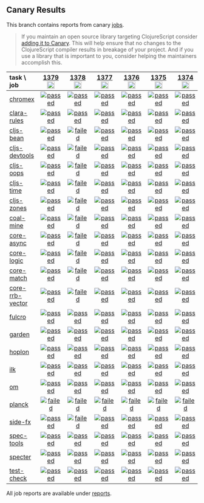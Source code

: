 ## Canary Results

This branch contains reports from canary [jobs](https://github.com/cljs-oss/canary/tree/jobs).

> If you maintain an open source library targeting ClojureScript consider [adding it to Canary](https://github.com/cljs-oss/canary/tree/master#how-to-participate). This will help ensure that no changes to the ClojureScript compiler results in breakage of your project. And if you use a library that is important to you, consider helping the maintainers accomplish this.

[//]: # (begin_overview_table)

| task \ job | <a href="reports/2020/04/19/job-001379-1.10.731-e6613142" title="job #1379&#xA;&#xA;job&#xA;&#xA;requested by BinaryAge Bot (@babot) on 2020-04-19T11:04:07Z">1379<br/><img width=20 height=20 src="https://avatars0.githubusercontent.com/u/1476765?v=4&s=60"></a> | <a href="reports/2020/04/18/job-001378-1.10.731-e6613142" title="job #1378&#xA;&#xA;job&#xA;&#xA;requested by BinaryAge Bot (@babot) on 2020-04-18T11:02:06Z">1378<br/><img width=20 height=20 src="https://avatars0.githubusercontent.com/u/1476765?v=4&s=60"></a> | <a href="reports/2020/04/17/job-001377-1.10.731-e6613142" title="job #1377&#xA;&#xA;job&#xA;&#xA;requested by BinaryAge Bot (@babot) on 2020-04-17T11:02:28Z">1377<br/><img width=20 height=20 src="https://avatars0.githubusercontent.com/u/1476765?v=4&s=60"></a> | <a href="reports/2020/04/16/job-001376-1.10.731-e6613142" title="job #1376&#xA;&#xA;job&#xA;&#xA;requested by BinaryAge Bot (@babot) on 2020-04-16T11:02:14Z">1376<br/><img width=20 height=20 src="https://avatars0.githubusercontent.com/u/1476765?v=4&s=60"></a> | <a href="reports/2020/04/15/job-001375-1.10.731-e6613142" title="job #1375&#xA;&#xA;job&#xA;&#xA;requested by BinaryAge Bot (@babot) on 2020-04-15T11:03:26Z">1375<br/><img width=20 height=20 src="https://avatars0.githubusercontent.com/u/1476765?v=4&s=60"></a> | <a href="reports/2020/04/14/job-001374-1.10.729-8db5b768" title="job #1374&#xA;&#xA;job&#xA;&#xA;requested by BinaryAge Bot (@babot) on 2020-04-14T11:02:18Z">1374<br/><img width=20 height=20 src="https://avatars0.githubusercontent.com/u/1476765?v=4&s=60"></a> | <a href="reports/2020/04/13/job-001373-1.10.721-f83b1f76" title="job #1373&#xA;&#xA;job&#xA;&#xA;requested by BinaryAge Bot (@babot) on 2020-04-13T11:02:18Z">1373<br/><img width=20 height=20 src="https://avatars0.githubusercontent.com/u/1476765?v=4&s=60"></a> | <a href="reports/2020/04/12/job-001372-1.10.717-9e0a84e8" title="job #1372&#xA;&#xA;job&#xA;&#xA;requested by BinaryAge Bot (@babot) on 2020-04-12T11:02:35Z">1372<br/><img width=20 height=20 src="https://avatars0.githubusercontent.com/u/1476765?v=4&s=60"></a> | <a href="reports/2020/04/11/job-001371-1.10.702-8c7bc5e4" title="job #1371&#xA;&#xA;job&#xA;&#xA;requested by BinaryAge Bot (@babot) on 2020-04-11T11:02:31Z">1371<br/><img width=20 height=20 src="https://avatars0.githubusercontent.com/u/1476765?v=4&s=60"></a> | <a href="reports/2020/04/10/job-001370-1.10.685-5cd08b49" title="job #1370&#xA;&#xA;job&#xA;&#xA;requested by BinaryAge Bot (@babot) on 2020-04-10T11:02:27Z">1370<br/><img width=20 height=20 src="https://avatars0.githubusercontent.com/u/1476765?v=4&s=60"></a> |
| :--- | :---: | :---: | :---: | :---: | :---: | :---: | :---: | :---: | :---: | :---: |
| [chromex](https://github.com/binaryage/chromex) | <a href="reports/2020/04/19/job-001379-1.10.731-e6613142#-chromex"><img title="passed" src="http://box.binaryage.com/s-passed.svg"><a> | <a href="reports/2020/04/18/job-001378-1.10.731-e6613142#-chromex"><img title="passed" src="http://box.binaryage.com/s-passed.svg"><a> | <a href="reports/2020/04/17/job-001377-1.10.731-e6613142#-chromex"><img title="passed" src="http://box.binaryage.com/s-passed.svg"><a> | <a href="reports/2020/04/16/job-001376-1.10.731-e6613142#-chromex"><img title="passed" src="http://box.binaryage.com/s-passed.svg"><a> | <a href="reports/2020/04/15/job-001375-1.10.731-e6613142#-chromex"><img title="passed" src="http://box.binaryage.com/s-passed.svg"><a> | <a href="reports/2020/04/14/job-001374-1.10.729-8db5b768#-chromex"><img title="passed" src="http://box.binaryage.com/s-passed.svg"><a> | <a href="reports/2020/04/13/job-001373-1.10.721-f83b1f76#-chromex"><img title="passed" src="http://box.binaryage.com/s-passed.svg"><a> | <a href="reports/2020/04/12/job-001372-1.10.717-9e0a84e8#-chromex"><img title="passed" src="http://box.binaryage.com/s-passed.svg"><a> | <a href="reports/2020/04/11/job-001371-1.10.702-8c7bc5e4#-chromex"><img title="passed" src="http://box.binaryage.com/s-passed.svg"><a> | <a href="reports/2020/04/10/job-001370-1.10.685-5cd08b49#-chromex"><img title="passed" src="http://box.binaryage.com/s-passed.svg"><a> |
| [clara-rules](https://github.com/cerner/clara-rules) | <a href="reports/2020/04/19/job-001379-1.10.731-e6613142#-clara-rules"><img title="passed" src="http://box.binaryage.com/s-passed.svg"><a> | <a href="reports/2020/04/18/job-001378-1.10.731-e6613142#-clara-rules"><img title="passed" src="http://box.binaryage.com/s-passed.svg"><a> | <a href="reports/2020/04/17/job-001377-1.10.731-e6613142#-clara-rules"><img title="passed" src="http://box.binaryage.com/s-passed.svg"><a> | <a href="reports/2020/04/16/job-001376-1.10.731-e6613142#-clara-rules"><img title="passed" src="http://box.binaryage.com/s-passed.svg"><a> | <a href="reports/2020/04/15/job-001375-1.10.731-e6613142#-clara-rules"><img title="passed" src="http://box.binaryage.com/s-passed.svg"><a> | <a href="reports/2020/04/14/job-001374-1.10.729-8db5b768#-clara-rules"><img title="passed" src="http://box.binaryage.com/s-passed.svg"><a> | <a href="reports/2020/04/13/job-001373-1.10.721-f83b1f76#-clara-rules"><img title="passed" src="http://box.binaryage.com/s-passed.svg"><a> | <a href="reports/2020/04/12/job-001372-1.10.717-9e0a84e8#-clara-rules"><img title="passed" src="http://box.binaryage.com/s-passed.svg"><a> | <a href="reports/2020/04/11/job-001371-1.10.702-8c7bc5e4#-clara-rules"><img title="failed" src="http://box.binaryage.com/s-failed.svg"><a> | <a href="reports/2020/04/10/job-001370-1.10.685-5cd08b49#-clara-rules"><img title="passed" src="http://box.binaryage.com/s-passed.svg"><a> |
| [cljs-bean](https://github.com/mfikes/cljs-bean) | <a href="reports/2020/04/19/job-001379-1.10.731-e6613142#-cljs-bean"><img title="passed" src="http://box.binaryage.com/s-passed.svg"><a> | <a href="reports/2020/04/18/job-001378-1.10.731-e6613142#-cljs-bean"><img title="failed" src="http://box.binaryage.com/s-failed.svg"><a> | <a href="reports/2020/04/17/job-001377-1.10.731-e6613142#-cljs-bean"><img title="passed" src="http://box.binaryage.com/s-passed.svg"><a> | <a href="reports/2020/04/16/job-001376-1.10.731-e6613142#-cljs-bean"><img title="passed" src="http://box.binaryage.com/s-passed.svg"><a> | <a href="reports/2020/04/15/job-001375-1.10.731-e6613142#-cljs-bean"><img title="passed" src="http://box.binaryage.com/s-passed.svg"><a> | <a href="reports/2020/04/14/job-001374-1.10.729-8db5b768#-cljs-bean"><img title="passed" src="http://box.binaryage.com/s-passed.svg"><a> | <a href="reports/2020/04/13/job-001373-1.10.721-f83b1f76#-cljs-bean"><img title="passed" src="http://box.binaryage.com/s-passed.svg"><a> | <a href="reports/2020/04/12/job-001372-1.10.717-9e0a84e8#-cljs-bean"><img title="passed" src="http://box.binaryage.com/s-passed.svg"><a> | <a href="reports/2020/04/11/job-001371-1.10.702-8c7bc5e4#-cljs-bean"><img title="passed" src="http://box.binaryage.com/s-passed.svg"><a> | <a href="reports/2020/04/10/job-001370-1.10.685-5cd08b49#-cljs-bean"><img title="passed" src="http://box.binaryage.com/s-passed.svg"><a> |
| [cljs-devtools](https://github.com/binaryage/cljs-devtools) | <a href="reports/2020/04/19/job-001379-1.10.731-e6613142#-cljs-devtools"><img title="passed" src="http://box.binaryage.com/s-passed.svg"><a> | <a href="reports/2020/04/18/job-001378-1.10.731-e6613142#-cljs-devtools"><img title="failed" src="http://box.binaryage.com/s-failed.svg"><a> | <a href="reports/2020/04/17/job-001377-1.10.731-e6613142#-cljs-devtools"><img title="passed" src="http://box.binaryage.com/s-passed.svg"><a> | <a href="reports/2020/04/16/job-001376-1.10.731-e6613142#-cljs-devtools"><img title="passed" src="http://box.binaryage.com/s-passed.svg"><a> | <a href="reports/2020/04/15/job-001375-1.10.731-e6613142#-cljs-devtools"><img title="passed" src="http://box.binaryage.com/s-passed.svg"><a> | <a href="reports/2020/04/14/job-001374-1.10.729-8db5b768#-cljs-devtools"><img title="passed" src="http://box.binaryage.com/s-passed.svg"><a> | <a href="reports/2020/04/13/job-001373-1.10.721-f83b1f76#-cljs-devtools"><img title="passed" src="http://box.binaryage.com/s-passed.svg"><a> | <a href="reports/2020/04/12/job-001372-1.10.717-9e0a84e8#-cljs-devtools"><img title="passed" src="http://box.binaryage.com/s-passed.svg"><a> | <a href="reports/2020/04/11/job-001371-1.10.702-8c7bc5e4#-cljs-devtools"><img title="passed" src="http://box.binaryage.com/s-passed.svg"><a> | <a href="reports/2020/04/10/job-001370-1.10.685-5cd08b49#-cljs-devtools"><img title="passed" src="http://box.binaryage.com/s-passed.svg"><a> |
| [cljs-oops](https://github.com/binaryage/cljs-oops) | <a href="reports/2020/04/19/job-001379-1.10.731-e6613142#-cljs-oops"><img title="passed" src="http://box.binaryage.com/s-passed.svg"><a> | <a href="reports/2020/04/18/job-001378-1.10.731-e6613142#-cljs-oops"><img title="failed" src="http://box.binaryage.com/s-failed.svg"><a> | <a href="reports/2020/04/17/job-001377-1.10.731-e6613142#-cljs-oops"><img title="passed" src="http://box.binaryage.com/s-passed.svg"><a> | <a href="reports/2020/04/16/job-001376-1.10.731-e6613142#-cljs-oops"><img title="passed" src="http://box.binaryage.com/s-passed.svg"><a> | <a href="reports/2020/04/15/job-001375-1.10.731-e6613142#-cljs-oops"><img title="passed" src="http://box.binaryage.com/s-passed.svg"><a> | <a href="reports/2020/04/14/job-001374-1.10.729-8db5b768#-cljs-oops"><img title="passed" src="http://box.binaryage.com/s-passed.svg"><a> | <a href="reports/2020/04/13/job-001373-1.10.721-f83b1f76#-cljs-oops"><img title="passed" src="http://box.binaryage.com/s-passed.svg"><a> | <a href="reports/2020/04/12/job-001372-1.10.717-9e0a84e8#-cljs-oops"><img title="passed" src="http://box.binaryage.com/s-passed.svg"><a> | <a href="reports/2020/04/11/job-001371-1.10.702-8c7bc5e4#-cljs-oops"><img title="passed" src="http://box.binaryage.com/s-passed.svg"><a> | <a href="reports/2020/04/10/job-001370-1.10.685-5cd08b49#-cljs-oops"><img title="passed" src="http://box.binaryage.com/s-passed.svg"><a> |
| [cljs-time](https://github.com/andrewmcveigh/cljs-time) | <a href="reports/2020/04/19/job-001379-1.10.731-e6613142#-cljs-time"><img title="passed" src="http://box.binaryage.com/s-passed.svg"><a> | <a href="reports/2020/04/18/job-001378-1.10.731-e6613142#-cljs-time"><img title="failed" src="http://box.binaryage.com/s-failed.svg"><a> | <a href="reports/2020/04/17/job-001377-1.10.731-e6613142#-cljs-time"><img title="passed" src="http://box.binaryage.com/s-passed.svg"><a> | <a href="reports/2020/04/16/job-001376-1.10.731-e6613142#-cljs-time"><img title="passed" src="http://box.binaryage.com/s-passed.svg"><a> | <a href="reports/2020/04/15/job-001375-1.10.731-e6613142#-cljs-time"><img title="passed" src="http://box.binaryage.com/s-passed.svg"><a> | <a href="reports/2020/04/14/job-001374-1.10.729-8db5b768#-cljs-time"><img title="passed" src="http://box.binaryage.com/s-passed.svg"><a> | <a href="reports/2020/04/13/job-001373-1.10.721-f83b1f76#-cljs-time"><img title="passed" src="http://box.binaryage.com/s-passed.svg"><a> | <a href="reports/2020/04/12/job-001372-1.10.717-9e0a84e8#-cljs-time"><img title="passed" src="http://box.binaryage.com/s-passed.svg"><a> | <a href="reports/2020/04/11/job-001371-1.10.702-8c7bc5e4#-cljs-time"><img title="passed" src="http://box.binaryage.com/s-passed.svg"><a> | <a href="reports/2020/04/10/job-001370-1.10.685-5cd08b49#-cljs-time"><img title="passed" src="http://box.binaryage.com/s-passed.svg"><a> |
| [cljs-zones](https://github.com/binaryage/cljs-zones) | <a href="reports/2020/04/19/job-001379-1.10.731-e6613142#-cljs-zones"><img title="passed" src="http://box.binaryage.com/s-passed.svg"><a> | <a href="reports/2020/04/18/job-001378-1.10.731-e6613142#-cljs-zones"><img title="failed" src="http://box.binaryage.com/s-failed.svg"><a> | <a href="reports/2020/04/17/job-001377-1.10.731-e6613142#-cljs-zones"><img title="passed" src="http://box.binaryage.com/s-passed.svg"><a> | <a href="reports/2020/04/16/job-001376-1.10.731-e6613142#-cljs-zones"><img title="passed" src="http://box.binaryage.com/s-passed.svg"><a> | <a href="reports/2020/04/15/job-001375-1.10.731-e6613142#-cljs-zones"><img title="passed" src="http://box.binaryage.com/s-passed.svg"><a> | <a href="reports/2020/04/14/job-001374-1.10.729-8db5b768#-cljs-zones"><img title="passed" src="http://box.binaryage.com/s-passed.svg"><a> | <a href="reports/2020/04/13/job-001373-1.10.721-f83b1f76#-cljs-zones"><img title="passed" src="http://box.binaryage.com/s-passed.svg"><a> | <a href="reports/2020/04/12/job-001372-1.10.717-9e0a84e8#-cljs-zones"><img title="passed" src="http://box.binaryage.com/s-passed.svg"><a> | <a href="reports/2020/04/11/job-001371-1.10.702-8c7bc5e4#-cljs-zones"><img title="failed" src="http://box.binaryage.com/s-failed.svg"><a> | <a href="reports/2020/04/10/job-001370-1.10.685-5cd08b49#-cljs-zones"><img title="passed" src="http://box.binaryage.com/s-passed.svg"><a> |
| [coal-mine](https://github.com/mfikes/coal-mine) | <a href="reports/2020/04/19/job-001379-1.10.731-e6613142#-coal-mine"><img title="passed" src="http://box.binaryage.com/s-passed.svg"><a> | <a href="reports/2020/04/18/job-001378-1.10.731-e6613142#-coal-mine"><img title="failed" src="http://box.binaryage.com/s-failed.svg"><a> | <a href="reports/2020/04/17/job-001377-1.10.731-e6613142#-coal-mine"><img title="passed" src="http://box.binaryage.com/s-passed.svg"><a> | <a href="reports/2020/04/16/job-001376-1.10.731-e6613142#-coal-mine"><img title="passed" src="http://box.binaryage.com/s-passed.svg"><a> | <a href="reports/2020/04/15/job-001375-1.10.731-e6613142#-coal-mine"><img title="passed" src="http://box.binaryage.com/s-passed.svg"><a> | <a href="reports/2020/04/14/job-001374-1.10.729-8db5b768#-coal-mine"><img title="passed" src="http://box.binaryage.com/s-passed.svg"><a> | <a href="reports/2020/04/13/job-001373-1.10.721-f83b1f76#-coal-mine"><img title="passed" src="http://box.binaryage.com/s-passed.svg"><a> | <a href="reports/2020/04/12/job-001372-1.10.717-9e0a84e8#-coal-mine"><img title="passed" src="http://box.binaryage.com/s-passed.svg"><a> | <a href="reports/2020/04/11/job-001371-1.10.702-8c7bc5e4#-coal-mine"><img title="failed" src="http://box.binaryage.com/s-failed.svg"><a> | <a href="reports/2020/04/10/job-001370-1.10.685-5cd08b49#-coal-mine"><img title="passed" src="http://box.binaryage.com/s-passed.svg"><a> |
| [core-async](https://github.com/clojure/core.async) | <a href="reports/2020/04/19/job-001379-1.10.731-e6613142#-core-async"><img title="passed" src="http://box.binaryage.com/s-passed.svg"><a> | <a href="reports/2020/04/18/job-001378-1.10.731-e6613142#-core-async"><img title="failed" src="http://box.binaryage.com/s-failed.svg"><a> | <a href="reports/2020/04/17/job-001377-1.10.731-e6613142#-core-async"><img title="passed" src="http://box.binaryage.com/s-passed.svg"><a> | <a href="reports/2020/04/16/job-001376-1.10.731-e6613142#-core-async"><img title="passed" src="http://box.binaryage.com/s-passed.svg"><a> | <a href="reports/2020/04/15/job-001375-1.10.731-e6613142#-core-async"><img title="passed" src="http://box.binaryage.com/s-passed.svg"><a> | <a href="reports/2020/04/14/job-001374-1.10.729-8db5b768#-core-async"><img title="passed" src="http://box.binaryage.com/s-passed.svg"><a> | <a href="reports/2020/04/13/job-001373-1.10.721-f83b1f76#-core-async"><img title="passed" src="http://box.binaryage.com/s-passed.svg"><a> | <a href="reports/2020/04/12/job-001372-1.10.717-9e0a84e8#-core-async"><img title="passed" src="http://box.binaryage.com/s-passed.svg"><a> | <a href="reports/2020/04/11/job-001371-1.10.702-8c7bc5e4#-core-async"><img title="failed" src="http://box.binaryage.com/s-failed.svg"><a> | <a href="reports/2020/04/10/job-001370-1.10.685-5cd08b49#-core-async"><img title="passed" src="http://box.binaryage.com/s-passed.svg"><a> |
| [core-logic](https://github.com/clojure/core.logic) | <a href="reports/2020/04/19/job-001379-1.10.731-e6613142#-core-logic"><img title="passed" src="http://box.binaryage.com/s-passed.svg"><a> | <a href="reports/2020/04/18/job-001378-1.10.731-e6613142#-core-logic"><img title="failed" src="http://box.binaryage.com/s-failed.svg"><a> | <a href="reports/2020/04/17/job-001377-1.10.731-e6613142#-core-logic"><img title="passed" src="http://box.binaryage.com/s-passed.svg"><a> | <a href="reports/2020/04/16/job-001376-1.10.731-e6613142#-core-logic"><img title="passed" src="http://box.binaryage.com/s-passed.svg"><a> | <a href="reports/2020/04/15/job-001375-1.10.731-e6613142#-core-logic"><img title="passed" src="http://box.binaryage.com/s-passed.svg"><a> | <a href="reports/2020/04/14/job-001374-1.10.729-8db5b768#-core-logic"><img title="passed" src="http://box.binaryage.com/s-passed.svg"><a> | <a href="reports/2020/04/13/job-001373-1.10.721-f83b1f76#-core-logic"><img title="passed" src="http://box.binaryage.com/s-passed.svg"><a> | <a href="reports/2020/04/12/job-001372-1.10.717-9e0a84e8#-core-logic"><img title="passed" src="http://box.binaryage.com/s-passed.svg"><a> | <a href="reports/2020/04/11/job-001371-1.10.702-8c7bc5e4#-core-logic"><img title="passed" src="http://box.binaryage.com/s-passed.svg"><a> | <a href="reports/2020/04/10/job-001370-1.10.685-5cd08b49#-core-logic"><img title="passed" src="http://box.binaryage.com/s-passed.svg"><a> |
| [core-match](https://github.com/clojure/core.match) | <a href="reports/2020/04/19/job-001379-1.10.731-e6613142#-core-match"><img title="passed" src="http://box.binaryage.com/s-passed.svg"><a> | <a href="reports/2020/04/18/job-001378-1.10.731-e6613142#-core-match"><img title="failed" src="http://box.binaryage.com/s-failed.svg"><a> | <a href="reports/2020/04/17/job-001377-1.10.731-e6613142#-core-match"><img title="passed" src="http://box.binaryage.com/s-passed.svg"><a> | <a href="reports/2020/04/16/job-001376-1.10.731-e6613142#-core-match"><img title="passed" src="http://box.binaryage.com/s-passed.svg"><a> | <a href="reports/2020/04/15/job-001375-1.10.731-e6613142#-core-match"><img title="passed" src="http://box.binaryage.com/s-passed.svg"><a> | <a href="reports/2020/04/14/job-001374-1.10.729-8db5b768#-core-match"><img title="passed" src="http://box.binaryage.com/s-passed.svg"><a> | <a href="reports/2020/04/13/job-001373-1.10.721-f83b1f76#-core-match"><img title="passed" src="http://box.binaryage.com/s-passed.svg"><a> | <a href="reports/2020/04/12/job-001372-1.10.717-9e0a84e8#-core-match"><img title="passed" src="http://box.binaryage.com/s-passed.svg"><a> | <a href="reports/2020/04/11/job-001371-1.10.702-8c7bc5e4#-core-match"><img title="passed" src="http://box.binaryage.com/s-passed.svg"><a> | <a href="reports/2020/04/10/job-001370-1.10.685-5cd08b49#-core-match"><img title="passed" src="http://box.binaryage.com/s-passed.svg"><a> |
| [core-rrb-vector](https://github.com/clojure/core.rrb-vector) | <a href="reports/2020/04/19/job-001379-1.10.731-e6613142#-core-rrb-vector"><img title="passed" src="http://box.binaryage.com/s-passed.svg"><a> | <a href="reports/2020/04/18/job-001378-1.10.731-e6613142#-core-rrb-vector"><img title="failed" src="http://box.binaryage.com/s-failed.svg"><a> | <a href="reports/2020/04/17/job-001377-1.10.731-e6613142#-core-rrb-vector"><img title="passed" src="http://box.binaryage.com/s-passed.svg"><a> | <a href="reports/2020/04/16/job-001376-1.10.731-e6613142#-core-rrb-vector"><img title="passed" src="http://box.binaryage.com/s-passed.svg"><a> | <a href="reports/2020/04/15/job-001375-1.10.731-e6613142#-core-rrb-vector"><img title="passed" src="http://box.binaryage.com/s-passed.svg"><a> | <a href="reports/2020/04/14/job-001374-1.10.729-8db5b768#-core-rrb-vector"><img title="passed" src="http://box.binaryage.com/s-passed.svg"><a> | <a href="reports/2020/04/13/job-001373-1.10.721-f83b1f76#-core-rrb-vector"><img title="passed" src="http://box.binaryage.com/s-passed.svg"><a> | <a href="reports/2020/04/12/job-001372-1.10.717-9e0a84e8#-core-rrb-vector"><img title="passed" src="http://box.binaryage.com/s-passed.svg"><a> | <a href="reports/2020/04/11/job-001371-1.10.702-8c7bc5e4#-core-rrb-vector"><img title="passed" src="http://box.binaryage.com/s-passed.svg"><a> | <a href="reports/2020/04/10/job-001370-1.10.685-5cd08b49#-core-rrb-vector"><img title="passed" src="http://box.binaryage.com/s-passed.svg"><a> |
| [fulcro](https://github.com/fulcrologic/fulcro) | <a href="reports/2020/04/19/job-001379-1.10.731-e6613142#-fulcro"><img title="passed" src="http://box.binaryage.com/s-passed.svg"><a> | <a href="reports/2020/04/18/job-001378-1.10.731-e6613142#-fulcro"><img title="passed" src="http://box.binaryage.com/s-passed.svg"><a> | <a href="reports/2020/04/17/job-001377-1.10.731-e6613142#-fulcro"><img title="passed" src="http://box.binaryage.com/s-passed.svg"><a> | <a href="reports/2020/04/16/job-001376-1.10.731-e6613142#-fulcro"><img title="passed" src="http://box.binaryage.com/s-passed.svg"><a> | <a href="reports/2020/04/15/job-001375-1.10.731-e6613142#-fulcro"><img title="passed" src="http://box.binaryage.com/s-passed.svg"><a> | <a href="reports/2020/04/14/job-001374-1.10.729-8db5b768#-fulcro"><img title="passed" src="http://box.binaryage.com/s-passed.svg"><a> | <a href="reports/2020/04/13/job-001373-1.10.721-f83b1f76#-fulcro"><img title="passed" src="http://box.binaryage.com/s-passed.svg"><a> | <a href="reports/2020/04/12/job-001372-1.10.717-9e0a84e8#-fulcro"><img title="passed" src="http://box.binaryage.com/s-passed.svg"><a> | <a href="reports/2020/04/11/job-001371-1.10.702-8c7bc5e4#-fulcro"><img title="passed" src="http://box.binaryage.com/s-passed.svg"><a> | <a href="reports/2020/04/10/job-001370-1.10.685-5cd08b49#-fulcro"><img title="passed" src="http://box.binaryage.com/s-passed.svg"><a> |
| [garden](https://github.com/noprompt/garden) | <a href="reports/2020/04/19/job-001379-1.10.731-e6613142#-garden"><img title="passed" src="http://box.binaryage.com/s-passed.svg"><a> | <a href="reports/2020/04/18/job-001378-1.10.731-e6613142#-garden"><img title="passed" src="http://box.binaryage.com/s-passed.svg"><a> | <a href="reports/2020/04/17/job-001377-1.10.731-e6613142#-garden"><img title="passed" src="http://box.binaryage.com/s-passed.svg"><a> | <a href="reports/2020/04/16/job-001376-1.10.731-e6613142#-garden"><img title="passed" src="http://box.binaryage.com/s-passed.svg"><a> | <a href="reports/2020/04/15/job-001375-1.10.731-e6613142#-garden"><img title="passed" src="http://box.binaryage.com/s-passed.svg"><a> | <a href="reports/2020/04/14/job-001374-1.10.729-8db5b768#-garden"><img title="passed" src="http://box.binaryage.com/s-passed.svg"><a> | <a href="reports/2020/04/13/job-001373-1.10.721-f83b1f76#-garden"><img title="passed" src="http://box.binaryage.com/s-passed.svg"><a> | <a href="reports/2020/04/12/job-001372-1.10.717-9e0a84e8#-garden"><img title="passed" src="http://box.binaryage.com/s-passed.svg"><a> | <a href="reports/2020/04/11/job-001371-1.10.702-8c7bc5e4#-garden"><img title="passed" src="http://box.binaryage.com/s-passed.svg"><a> | <a href="reports/2020/04/10/job-001370-1.10.685-5cd08b49#-garden"><img title="passed" src="http://box.binaryage.com/s-passed.svg"><a> |
| [hoplon](https://github.com/hoplon/hoplon) | <a href="reports/2020/04/19/job-001379-1.10.731-e6613142#-hoplon"><img title="passed" src="http://box.binaryage.com/s-passed.svg"><a> | <a href="reports/2020/04/18/job-001378-1.10.731-e6613142#-hoplon"><img title="passed" src="http://box.binaryage.com/s-passed.svg"><a> | <a href="reports/2020/04/17/job-001377-1.10.731-e6613142#-hoplon"><img title="passed" src="http://box.binaryage.com/s-passed.svg"><a> | <a href="reports/2020/04/16/job-001376-1.10.731-e6613142#-hoplon"><img title="passed" src="http://box.binaryage.com/s-passed.svg"><a> | <a href="reports/2020/04/15/job-001375-1.10.731-e6613142#-hoplon"><img title="passed" src="http://box.binaryage.com/s-passed.svg"><a> | <a href="reports/2020/04/14/job-001374-1.10.729-8db5b768#-hoplon"><img title="passed" src="http://box.binaryage.com/s-passed.svg"><a> | <a href="reports/2020/04/13/job-001373-1.10.721-f83b1f76#-hoplon"><img title="passed" src="http://box.binaryage.com/s-passed.svg"><a> | <a href="reports/2020/04/12/job-001372-1.10.717-9e0a84e8#-hoplon"><img title="passed" src="http://box.binaryage.com/s-passed.svg"><a> | <a href="reports/2020/04/11/job-001371-1.10.702-8c7bc5e4#-hoplon"><img title="passed" src="http://box.binaryage.com/s-passed.svg"><a> | <a href="reports/2020/04/10/job-001370-1.10.685-5cd08b49#-hoplon"><img title="passed" src="http://box.binaryage.com/s-passed.svg"><a> |
| [ilk](https://github.com/mfikes/ilk) | <a href="reports/2020/04/19/job-001379-1.10.731-e6613142#-ilk"><img title="passed" src="http://box.binaryage.com/s-passed.svg"><a> | <a href="reports/2020/04/18/job-001378-1.10.731-e6613142#-ilk"><img title="passed" src="http://box.binaryage.com/s-passed.svg"><a> | <a href="reports/2020/04/17/job-001377-1.10.731-e6613142#-ilk"><img title="passed" src="http://box.binaryage.com/s-passed.svg"><a> | <a href="reports/2020/04/16/job-001376-1.10.731-e6613142#-ilk"><img title="passed" src="http://box.binaryage.com/s-passed.svg"><a> | <a href="reports/2020/04/15/job-001375-1.10.731-e6613142#-ilk"><img title="passed" src="http://box.binaryage.com/s-passed.svg"><a> | <a href="reports/2020/04/14/job-001374-1.10.729-8db5b768#-ilk"><img title="passed" src="http://box.binaryage.com/s-passed.svg"><a> | <a href="reports/2020/04/13/job-001373-1.10.721-f83b1f76#-ilk"><img title="passed" src="http://box.binaryage.com/s-passed.svg"><a> | <a href="reports/2020/04/12/job-001372-1.10.717-9e0a84e8#-ilk"><img title="passed" src="http://box.binaryage.com/s-passed.svg"><a> | <a href="reports/2020/04/11/job-001371-1.10.702-8c7bc5e4#-ilk"><img title="passed" src="http://box.binaryage.com/s-passed.svg"><a> | <a href="reports/2020/04/10/job-001370-1.10.685-5cd08b49#-ilk"><img title="passed" src="http://box.binaryage.com/s-passed.svg"><a> |
| [om](https://github.com/omcljs/om) | <a href="reports/2020/04/19/job-001379-1.10.731-e6613142#-om"><img title="passed" src="http://box.binaryage.com/s-passed.svg"><a> | <a href="reports/2020/04/18/job-001378-1.10.731-e6613142#-om"><img title="passed" src="http://box.binaryage.com/s-passed.svg"><a> | <a href="reports/2020/04/17/job-001377-1.10.731-e6613142#-om"><img title="passed" src="http://box.binaryage.com/s-passed.svg"><a> | <a href="reports/2020/04/16/job-001376-1.10.731-e6613142#-om"><img title="passed" src="http://box.binaryage.com/s-passed.svg"><a> | <a href="reports/2020/04/15/job-001375-1.10.731-e6613142#-om"><img title="passed" src="http://box.binaryage.com/s-passed.svg"><a> | <a href="reports/2020/04/14/job-001374-1.10.729-8db5b768#-om"><img title="passed" src="http://box.binaryage.com/s-passed.svg"><a> | <a href="reports/2020/04/13/job-001373-1.10.721-f83b1f76#-om"><img title="passed" src="http://box.binaryage.com/s-passed.svg"><a> | <a href="reports/2020/04/12/job-001372-1.10.717-9e0a84e8#-om"><img title="passed" src="http://box.binaryage.com/s-passed.svg"><a> | <a href="reports/2020/04/11/job-001371-1.10.702-8c7bc5e4#-om"><img title="failed" src="http://box.binaryage.com/s-failed.svg"><a> | <a href="reports/2020/04/10/job-001370-1.10.685-5cd08b49#-om"><img title="passed" src="http://box.binaryage.com/s-passed.svg"><a> |
| [planck](https://github.com/planck-repl/planck) | <a href="reports/2020/04/19/job-001379-1.10.731-e6613142#-planck"><img title="failed" src="http://box.binaryage.com/s-failed.svg"><a> | <a href="reports/2020/04/18/job-001378-1.10.731-e6613142#-planck"><img title="failed" src="http://box.binaryage.com/s-failed.svg"><a> | <a href="reports/2020/04/17/job-001377-1.10.731-e6613142#-planck"><img title="failed" src="http://box.binaryage.com/s-failed.svg"><a> | <a href="reports/2020/04/16/job-001376-1.10.731-e6613142#-planck"><img title="failed" src="http://box.binaryage.com/s-failed.svg"><a> | <a href="reports/2020/04/15/job-001375-1.10.731-e6613142#-planck"><img title="failed" src="http://box.binaryage.com/s-failed.svg"><a> | <a href="reports/2020/04/14/job-001374-1.10.729-8db5b768#-planck"><img title="failed" src="http://box.binaryage.com/s-failed.svg"><a> | <a href="reports/2020/04/13/job-001373-1.10.721-f83b1f76#-planck"><img title="failed" src="http://box.binaryage.com/s-failed.svg"><a> | <a href="reports/2020/04/12/job-001372-1.10.717-9e0a84e8#-planck"><img title="failed" src="http://box.binaryage.com/s-failed.svg"><a> | <a href="reports/2020/04/11/job-001371-1.10.702-8c7bc5e4#-planck"><img title="failed" src="http://box.binaryage.com/s-failed.svg"><a> | <a href="reports/2020/04/10/job-001370-1.10.685-5cd08b49#-planck"><img title="passed" src="http://box.binaryage.com/s-passed.svg"><a> |
| [side-fx](https://github.com/cljsrn/side-fx) | <a href="reports/2020/04/19/job-001379-1.10.731-e6613142#-side-fx"><img title="passed" src="http://box.binaryage.com/s-passed.svg"><a> | <a href="reports/2020/04/18/job-001378-1.10.731-e6613142#-side-fx"><img title="failed" src="http://box.binaryage.com/s-failed.svg"><a> | <a href="reports/2020/04/17/job-001377-1.10.731-e6613142#-side-fx"><img title="passed" src="http://box.binaryage.com/s-passed.svg"><a> | <a href="reports/2020/04/16/job-001376-1.10.731-e6613142#-side-fx"><img title="passed" src="http://box.binaryage.com/s-passed.svg"><a> | <a href="reports/2020/04/15/job-001375-1.10.731-e6613142#-side-fx"><img title="passed" src="http://box.binaryage.com/s-passed.svg"><a> | <a href="reports/2020/04/14/job-001374-1.10.729-8db5b768#-side-fx"><img title="passed" src="http://box.binaryage.com/s-passed.svg"><a> | <a href="reports/2020/04/13/job-001373-1.10.721-f83b1f76#-side-fx"><img title="passed" src="http://box.binaryage.com/s-passed.svg"><a> | <a href="reports/2020/04/12/job-001372-1.10.717-9e0a84e8#-side-fx"><img title="passed" src="http://box.binaryage.com/s-passed.svg"><a> | <a href="reports/2020/04/11/job-001371-1.10.702-8c7bc5e4#-side-fx"><img title="passed" src="http://box.binaryage.com/s-passed.svg"><a> | <a href="reports/2020/04/10/job-001370-1.10.685-5cd08b49#-side-fx"><img title="passed" src="http://box.binaryage.com/s-passed.svg"><a> |
| [spec-tools](https://github.com/metosin/spec-tools) | <a href="reports/2020/04/19/job-001379-1.10.731-e6613142#-spec-tools"><img title="passed" src="http://box.binaryage.com/s-passed.svg"><a> | <a href="reports/2020/04/18/job-001378-1.10.731-e6613142#-spec-tools"><img title="passed" src="http://box.binaryage.com/s-passed.svg"><a> | <a href="reports/2020/04/17/job-001377-1.10.731-e6613142#-spec-tools"><img title="passed" src="http://box.binaryage.com/s-passed.svg"><a> | <a href="reports/2020/04/16/job-001376-1.10.731-e6613142#-spec-tools"><img title="passed" src="http://box.binaryage.com/s-passed.svg"><a> | <a href="reports/2020/04/15/job-001375-1.10.731-e6613142#-spec-tools"><img title="passed" src="http://box.binaryage.com/s-passed.svg"><a> | <a href="reports/2020/04/14/job-001374-1.10.729-8db5b768#-spec-tools"><img title="passed" src="http://box.binaryage.com/s-passed.svg"><a> | <a href="reports/2020/04/13/job-001373-1.10.721-f83b1f76#-spec-tools"><img title="passed" src="http://box.binaryage.com/s-passed.svg"><a> | <a href="reports/2020/04/12/job-001372-1.10.717-9e0a84e8#-spec-tools"><img title="passed" src="http://box.binaryage.com/s-passed.svg"><a> | <a href="reports/2020/04/11/job-001371-1.10.702-8c7bc5e4#-spec-tools"><img title="passed" src="http://box.binaryage.com/s-passed.svg"><a> | <a href="reports/2020/04/10/job-001370-1.10.685-5cd08b49#-spec-tools"><img title="passed" src="http://box.binaryage.com/s-passed.svg"><a> |
| [specter](https://github.com/nathanmarz/specter) | <a href="reports/2020/04/19/job-001379-1.10.731-e6613142#-specter"><img title="passed" src="http://box.binaryage.com/s-passed.svg"><a> | <a href="reports/2020/04/18/job-001378-1.10.731-e6613142#-specter"><img title="passed" src="http://box.binaryage.com/s-passed.svg"><a> | <a href="reports/2020/04/17/job-001377-1.10.731-e6613142#-specter"><img title="passed" src="http://box.binaryage.com/s-passed.svg"><a> | <a href="reports/2020/04/16/job-001376-1.10.731-e6613142#-specter"><img title="passed" src="http://box.binaryage.com/s-passed.svg"><a> | <a href="reports/2020/04/15/job-001375-1.10.731-e6613142#-specter"><img title="passed" src="http://box.binaryage.com/s-passed.svg"><a> | <a href="reports/2020/04/14/job-001374-1.10.729-8db5b768#-specter"><img title="passed" src="http://box.binaryage.com/s-passed.svg"><a> | <a href="reports/2020/04/13/job-001373-1.10.721-f83b1f76#-specter"><img title="passed" src="http://box.binaryage.com/s-passed.svg"><a> | <a href="reports/2020/04/12/job-001372-1.10.717-9e0a84e8#-specter"><img title="passed" src="http://box.binaryage.com/s-passed.svg"><a> | <a href="reports/2020/04/11/job-001371-1.10.702-8c7bc5e4#-specter"><img title="failed" src="http://box.binaryage.com/s-failed.svg"><a> | <a href="reports/2020/04/10/job-001370-1.10.685-5cd08b49#-specter"><img title="passed" src="http://box.binaryage.com/s-passed.svg"><a> |
| [test-check](https://github.com/clojure/test.check) | <a href="reports/2020/04/19/job-001379-1.10.731-e6613142#-test-check"><img title="passed" src="http://box.binaryage.com/s-passed.svg"><a> | <a href="reports/2020/04/18/job-001378-1.10.731-e6613142#-test-check"><img title="passed" src="http://box.binaryage.com/s-passed.svg"><a> | <a href="reports/2020/04/17/job-001377-1.10.731-e6613142#-test-check"><img title="passed" src="http://box.binaryage.com/s-passed.svg"><a> | <a href="reports/2020/04/16/job-001376-1.10.731-e6613142#-test-check"><img title="passed" src="http://box.binaryage.com/s-passed.svg"><a> | <a href="reports/2020/04/15/job-001375-1.10.731-e6613142#-test-check"><img title="passed" src="http://box.binaryage.com/s-passed.svg"><a> | <a href="reports/2020/04/14/job-001374-1.10.729-8db5b768#-test-check"><img title="passed" src="http://box.binaryage.com/s-passed.svg"><a> | <a href="reports/2020/04/13/job-001373-1.10.721-f83b1f76#-test-check"><img title="passed" src="http://box.binaryage.com/s-passed.svg"><a> | <a href="reports/2020/04/12/job-001372-1.10.717-9e0a84e8#-test-check"><img title="passed" src="http://box.binaryage.com/s-passed.svg"><a> | <a href="reports/2020/04/11/job-001371-1.10.702-8c7bc5e4#-test-check"><img title="passed" src="http://box.binaryage.com/s-passed.svg"><a> | <a href="reports/2020/04/10/job-001370-1.10.685-5cd08b49#-test-check"><img title="passed" src="http://box.binaryage.com/s-passed.svg"><a> |

[//]: # (end_overview_table)

All job reports are available under [reports](reports).
